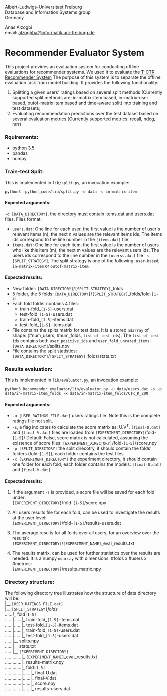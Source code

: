 Albert-Ludwigs-Universitaet Freiburg  
Database and Information Systems group  
Germany  

Anas Alzogbi  
email: <alzoghba@informatik.uni-freiburg.de>  


# Recommender Evaluator System
This project provides an evaluation system for conducting offline evaluations for recommender systems. We used it to evaluate the [T-CTR Recommender System](https://github.com/anasalzogbi/T-CTR)  The purpose of this system is to 
separate the offline evaluation task from model building. It provides  the following functionality:  
1. Splitting a given users' ratings based on several split methods (Currently supported split methods are: in-matrix-item based, in-matrix-user based, outof-matrix item based and time-aware split) into training and test datasets;
2. Evaluating recommendation predictions over the test dataset based on several evaluation metrics (Currently supported metrics: recall, ndcg, mrr)

### Rquirements:
- python 3.5
- pandas
- numpy


### Train-test Split:
This is implemented in `lib/split.py`, an invocation example:   

    python3  python_code/lib/split.py -d data -s in-matrix-item 
#### Expected arguments:  
`-d [DATA_DIRECTORY]`, the directory must contain items.dat and users.dat files. Files format:
 - `users.dat`: One line for each user, the first value is the number of user's relevant items (n), the next n values are the relevant items ids. The items ids correspond to the line number in the `[items.dat]` file   
 - `items.dat`: One line for each item, the first value is the number of users who like this item (m), the next m values are the relevant users ids. The users ids correspond to the line number in the `[userss.dat]` file 
`-s [SPLIT_STRATEGY]`, The split strategy is one of the following: `user-based`, `in-matrix-item` or `outof-matrix-item`  

#### Expected results:
- New folder: `[DATA_DIRECTORY]`/`[SPLIT_STRATEGY]`_folds
- 5 folder, the 5 folds: `[DATA_DIRECTORY]`/`[SPLIT_STRATEGY]`_folds/fold-`[1-5]`
- Each fold folder contains 4 files:
  - train-fold_`[1-5]`-users.dat
  - test-fold_`[1-5]-`users.dat
  - train-fold_`[1-5]`-items.dat
  - test-fold_`[1-5]`-items.dat
- File contains the splits matrix for test data.  It is a stored `ndarray` of shape: (#num_users, #num_folds, `list-of-test-ids`). The `list-of-test-ids` contains both `user_positive_ids` and `user_fold_unrated_items`:  
`[DATA_DIRECTORY]`/splits.npy
- File contains the split statistics:  
 `[DATA_DIRECTORY]`/`[SPLIT_STRATEGY]`_folds/stats.txt

### Results evaluation:
This is implemented in `lib/evaluator.py`, an invocation example:   

    python3 Recommender_evaluator/lib/evaluator.py -u data/users.dat -s -p data/in-matrix-item_folds -x data/in-matrix-item_folds/CTR_K_200 
#### Expected arguments:  
- `-u [USER_RATINGS_FILE.dat]` users ratings file. Note this is the complete ratings file not split.
- `-s`, a flag indicates to calculate the score matrix as: U.V<sup>T</sup>. `[final-U.dat]` and `[final-V.dat]` files are loaded from `[EXPERIMENT_DIRECTORY]`/fold-`[1-5]`/ Default: False, score matrix is not calculated, assuming the existence of score files: `[EXPERIMENT_DIRECTORY]`/fold-`[1-5]`/score.npy
- `-p [SPLIT_DIRECTORY]` the split direcotry, it should contain the folds' folders (fold-`[1-5]`), each folder contains the test files
- `-x [EXPERIMENT_DIRECTORY]` the experiment directory, it should contain one folder for each fold, each folder contains the models: `[final-U.dat]` and `[final-V.dat]`


#### Expected results:
1. If the argument `-s` is provided, a score file will be saved for each fold under:  
`[EXPERIMENT_DIRECTORY]`/fold-`[1-5]`/score.npy

1. All users results file for each fold, can be used to investigate the results at the user level:  
`[EXPERIMENT_DIRECTORY]`/fold-`[1-5]`/results-users.dat

1. The average results for all folds over all users, for an overview over the results):  
`[EXPERIMENT_DIRECTORY]`/`[EXPERIMENT_NAME]`_eval_results.txt

1. The results matrix, can be used for further statistics over the results are needed. It is a numpy `ndarray` with dimensions: #folds x #users x #metrics:  
`[EXPERIMENT_DIRECTORY]`/results_matrix.npy  

### Directory structure:  
The following directory tree illustrates how the structure of data directory will be:   
|__ `[USER_RATINGS_FILE.dat]`  
|__ `[SPLIT_STRATEGY]`_folds  
......|__ fold`[1-5]`  
......|......|_ train-fold_`[1-5]`-items.dat  
......|......|_ test-fold_`[1-5]`-items.dat  
......|......|_ train-fold_`[1-5]`-users.dat  
......|......|_ test-fold_`[1-5]`-users.dat  
......|__ splits.npy  
......|__ stats.txt  
......|__ `[EXPERIMENT_DIRECTORY]`   
.............|_ `[EXPERIMENT_NAME]`\_eval_results.txt  
.............|_ results-matrix.npy  
.............|_ fold`[1-5]`  
.............|......|_ final-U.dat  
.............|......|_ final-V.dat  
.............|......|_ score.npy  
.............|......|_ results-users.dat   
